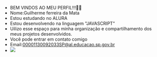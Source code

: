 * BEM VINDOS AO MEU PERFIL!!!🤍💙
* Nome:Guilherme ferreira da Mata
* Estou estudando no ALURA
* Estou desenvolvendo na linguagem "JAVASCRIPT"
* Uilizo esse espaço para minha organização e compartilhamento dos meus projetos desenvolvidos.
* Você pode entrar em contato comigo
* Email:00001130092033SP@al.educacao.sp.gov.br
* ![](https://images.emojiterra.com/google/android-12l/512px/1fac2.png)
